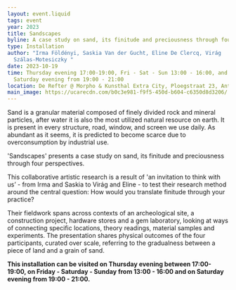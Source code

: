 ```yaml
---
layout: event.liquid
tags: event
year: 2023
title: Sandscapes
byline: A case study on sand, its finitude and preciousness through four perspectives.
type: Installation
author: "Irma Földényi, Saskia Van der Gucht, Eline De Clercq, Virág
  Szálas-Motesiczky "
date: 2023-10-19
time: Thursday evening 17:00-19:00, Fri - Sat - Sun 13:00 - 16:00, and on
  Saturday evening from 19:00 - 21:00
location: De Refter @ Morpho & Kunsthal Extra City, Ploegstraat 23, Antwerpen
main_image: https://ucarecdn.com/b0c3e981-f9f5-450d-b604-c6350d8d3206/
---
```

Sand is a granular material composed of finely divided rock and mineral particles, after water it is also the most utilized natural resource on earth. It is present in every structure, road, window, and screen we use daily. As abundant as it seems, it is predicted to become scarce due to overconsumption by industrial use.

'Sandscapes' presents a case study on sand, its finitude and preciousness through four perspectives.

This collaborative artistic research is a result of 'an invitation to think with us’ - from Irma and Saskia to Virág and Eline - to test their research method around the central question: How would you translate finitude through your practice?

Their fieldwork spans across contexts of an archeological site, a construction project, hardware stores and a gem laboratory, looking at ways of connecting specific locations, theory readings, material samples and experiments. The presentation shares physical outcomes of the four participants, curated over scale, referring to the gradualness between a piece of land and a grain of sand.

**This installation can be visited on Thursday evening between 17:00-19:00, on Friday - Saturday - Sunday from 13:00 - 16:00 and on Saturday evening from 19:00 - 21:00.**